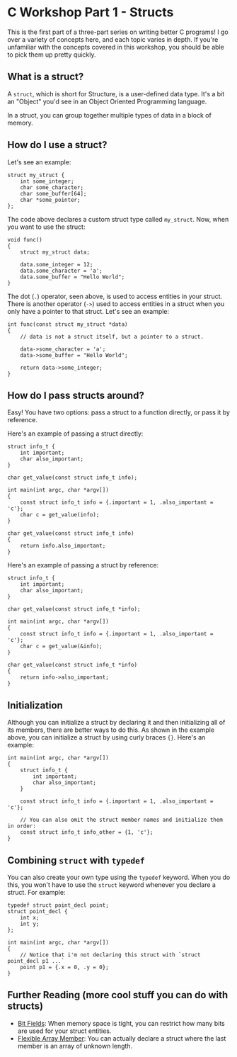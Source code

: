# C Workshop Part 1 - Structs
This is the first part of a three-part series on writing better C programs! I go over a variety of concepts here, and each topic varies in depth. If you're unfamiliar with the concepts covered in this workshop, you should be able to pick them up pretty quickly.

## What is a struct?
A `struct`, which is short for Structure, is a user-defined data type. It's a bit an "Object" you'd see in an Object Oriented Programming language.

In a struct, you can group together multiple types of data in a block of memory.

## How do I use a struct?
Let's see an example:
```
struct my_struct {
    int some_integer;
    char some_character;
    char some_buffer[64];
    char *some_pointer;
};
```

The code above declares a custom struct type called `my_struct`. Now, when you want to use the struct:
```
void func()
{
    struct my_struct data;

    data.some_integer = 12;
    data.some_character = 'a';
    data.some_buffer = "Hello World";
}
```

The dot (`.`) operator, seen above, is used to access entities in your struct. There is another operator (`->`) used to access entities in a struct when you only have a pointer to that struct. Let's see an example:
```
int func(const struct my_struct *data)
{
    // data is not a struct itself, but a pointer to a struct.

    data->some_character = 'a';
    data->some_buffer = "Hello World";

    return data->some_integer;
}
```

## How do I pass structs around?
Easy! You have two options: pass a struct to a function directly, or pass it by reference.

Here's an example of passing a struct directly:
```
struct info_t {
    int important;
    char also_important;
}

char get_value(const struct info_t info);

int main(int argc, char *argv[])
{
    const struct info_t info = {.important = 1, .also_important = 'c'};
    char c = get_value(info);
}

char get_value(const struct info_t info)
{
    return info.also_important;
}
```

Here's an example of passing a struct by reference:
```
struct info_t {
    int important;
    char also_important;
}

char get_value(const struct info_t *info);

int main(int argc, char *argv[])
{
    const struct info_t info = {.important = 1, .also_important = 'c'};
    char c = get_value(&info);
}

char get_value(const struct info_t *info)
{
    return info->also_important;
}
```

## Initialization
Although you can initialize a struct by declaring it and then initializing all of its members, there are better ways to do this. As shown in the example above, you can initialize a struct by using curly braces `{}`. Here's an example:
```
int main(int argc, char *argv[])
{
    struct info_t {
        int important;
        char also_important;
    }

    const struct info_t info = {.important = 1, .also_important = 'c'};

    // You can also omit the struct member names and initialize them in order:
    const struct info_t info_other = {1, 'c'};
}
```

## Combining `struct` with `typedef`
You can also create your own type using the `typedef` keyword. When you do this, you won't have to use the `struct` keyword whenever you declare a struct. For example:
```
typedef struct point_decl point;
struct point_decl {
    int x;
    int y;
};

int main(int argc, char *argv[])
{
    // Notice that i'm not declaring this struct with `struct point_decl p1 ...`
    point p1 = {.x = 0, .y = 0};
}
```

## Further Reading (more cool stuff you can do with structs)
- [Bit Fields](https://www.tutorialspoint.com/cprogramming/c_bit_fields.htm): When memory space is tight, you can restrict how many bits are used for your struct entities.
- [Flexible Array Member](https://www.geeksforgeeks.org/flexible-array-members-structure-c/): You can actually declare a struct where the last member is an array of unknown length.